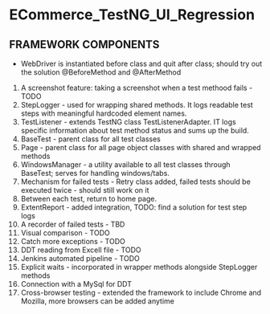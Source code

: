 # ECommerce_TestNG_UI_Regression

## FRAMEWORK COMPONENTS
- WebDriver is instantiated before class and quit after class; should try out the solution @BeforeMethod and @AfterMethod
1. A screenshot feature: taking a screenshot when a test methood fails - TODO
2. StepLogger - used for wrapping shared methods. It logs readable test steps with meaningful hardcoded element names.
3. TestListener - extends TestNG class TestListenerAdapter. IT logs specific information about test method status and sums up the build.
4. BaseTest - parent class for all test classes
5. Page - parent class for all page object classes with shared and wrapped methods
6. WindowsManager - a utility available to all test classes through BaseTest; serves for handling windows/tabs.
7. Mechanism for failed tests - Retry class added, failed tests should be executed twice - should still work on it
8. Between each test, return to home page.
9. ExtentReport - added integration, TODO: find a solution for test step logs
10. A recorder of failed tests - TBD
11. Visual comparison - TODO
12. Catch more exceptions - TODO
13. DDT reading from Excell file - TODO
14. Jenkins automated pipeline - TODO
15. Explicit waits - incorporated in wrapper methods alongside StepLogger methods
16. Connection with a MySql for DDT
17. Cross-browser testing - extended the framework to include Chrome and Mozilla, more browsers can be added anytime
